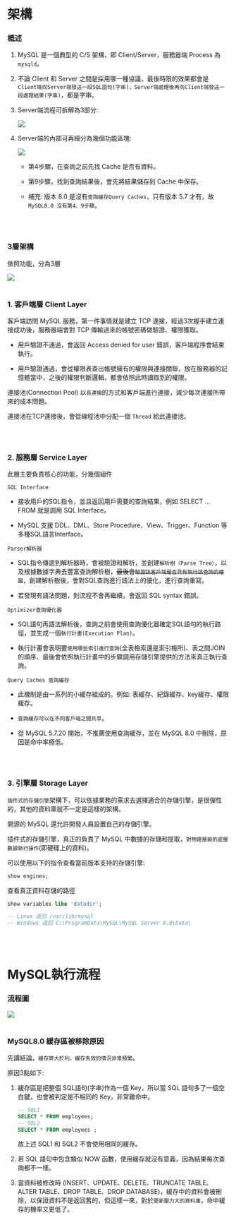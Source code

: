 # 架構

### 概述

1. MySQL 是一個典型的 C/S 架構，即 Client/Server，服務器端 Process 為 `mysqld`。

2. 不論 Client 和 Server 之間是採用哪一種協議，最後時限的效果都會是 `Client端向Server端發送一段SQL語句(字串)，Server端處理後再向Client端發送一段處理結果(字串)`，都是字串。

3. Server端流程可拆解為3部分:

    <img src='../../_image/Snipaste_2023-11-22_01-30-04.png'>

    <br/>

4. Server端的內部可再細分為幾個功能區塊:


    <img src='../../_image/Snipaste_2023-11-22_01-45-01.png'>

    <br/>

    * 第4步驟，在查詢之前先找 Cache 是否有資料。

    * 第9步驟，找到查詢結果後，會先將結果儲存到 Cache 中保存。

    * 補充: 版本 8.0 是沒有`查詢緩存Query Caches`，只有版本 5.7 才有，故 `MySQL8.0 沒有第4、9步驟`。

<br/>

<br/>


### 3層架構

依照功能，分為3層

<img src='../../_image/Snipaste_2023-11-22_01-59-54.png'>


<br/>

<br/>

### 1. 客戶端層 Client Layer

客戶端訪問 MySQL 服務，第一件事情就是建立 TCP 連接，經過3次握手建立連接成功後，服務器端會對 TCP 傳輸過來的帳號密碼做驗證、權限獲取。

* 用戶驗證不通過，會返回 Access denied for user 錯誤，客戶端程序會結束執行。

* 用戶驗證通過，會從權限表查出帳號擁有的權限與連接關聯，放在服務器的記憶體當中，之後的權限判斷邏輯，都會依照此時讀取到的權限。

連接池(Connection Pool) 以`長連接`的方式和客戶端進行連接，減少每次連接所帶來的成本問題。

連接池在TCP連接後，會從線程池中分配一個 `Thread` 給此連接池。

<br/>

<br/>

### 2. 服務層 Service Layer

此層主要負責核心的功能，分幾個組件

`SQL Interface`

* 接收用戶的SQL指令，並且返回用戶需要的查詢結果，例如 SELECT ... FROM 就是調用 SQL Interface。

* MySQL 支援 DDL、DML、Store Procedure、View、Trigger、Function 等多種SQL語言Interface。


`Parser解析器`

* SQL指令傳遞到解析器時，會被驗證和解析，並創建`解析樹（Parse Tree）`，以及根據數據字典去豐富查詢解析樹，~~最後會`驗證該客戶端是否具有執行該查詢的權限`~~，創建解析樹後，會對SQL查詢進行語法上的優化，進行查詢重寫。

* 若發現有語法問題，則流程不會再繼續，會返回 SQL syntax 錯誤。

`Optimizer查詢優化器`
* SQL語句再語法解析後，查詢之前會使用查詢優化器確定SQL語句的執行路徑，並生成一個`執行計畫(Execution Plan)`。

* 執行計畫會表明要`使用哪些索引進行查詢`(全表檢索還是索引檢所)、表之間JOIN的順序、最後會依照執行計畫中的步驟調用存儲引擎提供的方法來真正執行查詢。

`Query Caches 查詢緩存`

* 此機制是由一系列的小緩存組成的。例如: 表緩存、紀錄緩存、key緩存、權限緩存。

* `查詢緩存可以在不同客戶端之間共享`。

* 從 MySQL 5.7.20 開始，不推薦使用查詢緩存，並在 MySQL 8.0 中刪除，原因是命中率極低。

<br/>

<br/>

### 3. 引擎層 Storage Layer

`插件式的存儲引擎`架構下，可以依據業務的需求去選擇適合的存儲引擎，是很彈性的，其他的資料庫就不一定是這樣的架構。

開源的 MySQL 還允許開發人員設置自己的存儲引擎。

插件式的存儲引擎，真正的負責了 MySQL 中數據的存儲和提取，`對物理層級的底層數據執行操作`(即硬碟上的資料)。

可以使用以下的指令查看當前版本支持的存儲引擎:

```sql
show engines;
```

查看真正資料存儲的路徑
```sql
show variables like 'datadir';

-- Linux 返回 /var/lib/mysql
-- Windows 返回 C:\ProgramData\MySQL\MySQL Server 8.0\Data\
```


<br/>

<br/>

# MySQL執行流程


### 流程圖

<img src='../../_image/Snipaste_2023-11-23_00-26-55.png'>

<br/>

<br/>

### MySQL8.0 緩存區被移除原因

先講結論，`緩存弊大於利，緩存失效的情況非常頻繁`。

原因3點如下: 

1. 緩存區是把整個 SQL語句(字串)作為一個 Key，所以當 SQL 語句多了一個空白鍵，也會被判定是不相同的 Key，非常難命中。

    ```sql
    -- SQL1
    SELECT * FROM employees;
    -- SQL2
    SELECT * FROM employees ;
    ```
    故上述 SQL1 和 SQL2 不會使用相同的緩存。

2. 若 SQL 語句中包含類似 NOW 函數，使用緩存就沒有意義，因為結果每次查詢都不一樣。

3. 當資料被修改時 (INSERT、UPDATE、DELETE、TRUNCATE TABLE、ALTER TABLE、DROP TABLE、DROP DATABASE)，緩存中的資料會被刪除，以保證資料不是返回舊的，但這樣一來，對於`更新壓力大的資料庫`，命中緩存的機率又更低了。